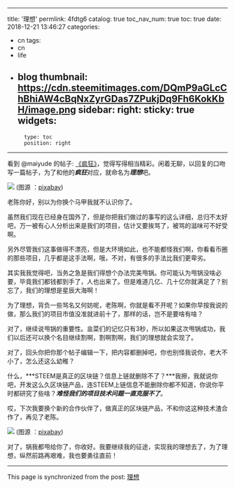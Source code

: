 
---
title: '理想'
permlink: 4fdtg6
catalog: true
toc_nav_num: true
toc: true
date: 2018-12-21 13:46:27
categories:
- cn
tags:
- cn
- life
- blog
thumbnail: https://cdn.steemitimages.com/DQmP9aGLcChBhiAW4cBqNxZyrGDas7ZPukjDq9Fh6KokKbH/image.png
sidebar:
    right:
        sticky: true
widgets:
    -
        type: toc
        position: right
---


看到 @maiyude 的帖子: [《疯狂》](https://steemit.com/cn/@maiyude/3uiwnp)，觉得写得相当精彩。闲着无聊，以回复的口吻写一篇帖子，为了和他的***疯狂***对应，就命名为***理想***吧。

![](https://cdn.steemitimages.com/DQmP9aGLcChBhiAW4cBqNxZyrGDas7ZPukjDq9Fh6KokKbH/image.png)
(图源 ：[pixabay](https://pixabay.com/))

老陈你好，别以为你换个马甲我就不认识你了。

虽然我们现在已经身在国外了，但是你把我们做过的事写的这么详细，总归不太好吧，万一被有心人分析出来是我们的项目，估计又要挨骂了，被骂的滋味可不好受啊。

另外尽管我们这事做得不漂亮，但是大环境如此，也不能都怪我们啊，你看看币圈的那些项目，几乎都是这手法啊，哦，不对，有很多的手法比我们更卑劣。

其实我我觉得吧，当务之急是我们得想个办法完美甩锅。你可能认为甩锅没啥必要，毕竟我们都钱都到手了，人也出来了。但是难道几亿、几十亿你就满足了？别忘了，我们的理想是星辰大海啊！

为了理想，背负一些骂名又何妨呢，老陈啊，你就是看不开呢？如果你早按我说的做，那么我们的项目市值没准就进前十了，那样的话，岂不是要啥有啥？

对了，继续说甩锅的重要性。韭菜们的记忆只有3秒，所以如果这次甩锅成功，我们以后还可以换个名目继续割啊，割啊割啊，我们的理想就会实现了。

对了，回头你把你那个帖子编辑一下，把内容都删掉吧，你也别怪我说你，老大不小了，怎么还这么幼稚？

什么，***STEEM是真正的区块链？信息上链就删除不了？***我擦，我就说你吧，开发这么久区块链产品，连STEEM上链信息不能删除你都不知道，你说你平时都研究了些啥？***难怪我们的项目技术问题一直克服不了***。

哎，下次我要换个新的合作伙伴了，做真正的区块链产品，不和你这这种技术渣合作了，再见了老陈。

![](https://cdn.steemitimages.com/DQmc79vvqHnkxoRH6ppFJESxSK3f4YvbfjQZo1uJ2Fk2iNk/image.png)
(图源 ：[pixabay](https://pixabay.com/))

对了，锅我都甩给你了，你收好。我要继续我的征途，实现我的理想去了，为了理想，纵然前路再艰难，我也要勇往直前！

- - -

This page is synchronized from the post: [理想](https://steemit.com/@oflyhigh/4fdtg6)
